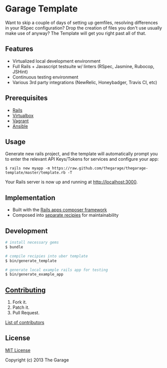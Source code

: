 Garage Template
==============
Want to skip a couple of days of setting up gemfiles, resolving differences in your RSpec configuration? Drop the creation of files you don't use usually make use of anyway? The Template will get you right past all of that.

Features
--------
* Virtualized local development environment
* Full Rails + Javascript testsuite w/ linters (RSpec, Jasmine, Rubocop, JSHint)
* Continuous testing environment
* Various 3rd party integrations (NewRelic, Honeybadger, Travis CI, etc)

Prerequisites
-------------
* [Rails](https://github.com/rails/rails)
* [Virtualbox](https://www.virtualbox.org)
* [Vagrant](http://www.vagrantup.com/)
* [Ansible](http://www.ansible.com/)

Usage
-----

Generate new rails project, and the template will automatically prompt you
to enter the relevant API Keys/Tokens for services and configure your app:

```
$ rails new myapp -m https://raw.github.com/thegarage/thegarage-template/master/template.rb -T
```

Your Rails server is now up and running at [http://localhost:3000](http://localhost:3000).

Implementation
--------------
* Built with the [Rails apps composer framework](https://github.com/RailsApps/rails_apps_composer)
* Composed into [separate recipies](/recipes) for maintainability

Development
-----------
```bash
# install necessary gems
$ bundle
```

```bash
# compile recipies into uber template
$ bin/generate_template

# generate local example rails app for testing
$ bin/generate_example_app
```

[Contributing](CONTRIBUTING.md)
------------
1. Fork it.
2. Patch it.
3. Pull Request.

[List of contributors](CONTRIBUTORS.TXT)

License
-------
[MIT License](LICENSE)

Copyright (c) 2013 The Garage
